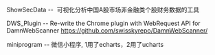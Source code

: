 #

ShowSecData --  可视化分析中国A股市场非金融类个股财务数据的工具

DWS_Plugin  --  Re-write the Chrome plugin with WebRequest API for DamnWebScanner
                https://github.com/swisskyrepo/DamnWebScanner/
       
miniprogram --  微信小程序, 1用了echarts，2用了ucharts


